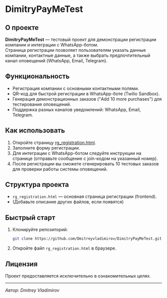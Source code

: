 # DimitryPayMeTest

## О проекте

**DimitryPayMeTest** — тестовый проект для демонстрации регистрации компании и интеграции с WhatsApp-ботом.  
Страница регистрации позволяет пользователям указать данные компании, контактные данные, а также выбрать предпочтительный канал оповещений (WhatsApp, Email, Telegram).

## Функциональность

- Регистрация компании с основными контактными полями.
- QR-код для быстрой регистрации в WhatsApp-боте (Twilio Sandbox).
- Генерация демонстрационных заказов ("Add 10 more purchases") для тестирования оповещений.
- Поддержка разных каналов уведомлений: WhatsApp, Email, Telegram.

## Как использовать

1. Откройте страницу [rg_registration.html](rg_registration.html).
2. Заполните форму регистрации.
3. Для интеграции с WhatsApp-ботом следуйте инструкции на странице (отправьте сообщение с join-кодом на указанный номер).
4. После регистрации вы сможете сгенерировать 10 тестовых заказов для проверки работы системы оповещений.

## Структура проекта

- `rg_registration.html` — основная страница регистрации (frontend).
- (Добавьте описание других файлов, если появятся)

## Быстрый старт

1. Клонируйте репозиторий:
   ```bash
   git clone https://github.com/Dmitreyvladimirov/DimitryPayMeTest.git
   ```

2. Откройте файл `rg_registration.html` в браузере.

## Лицензия

Проект предоставляется исключительно в ознакомительных целях.

---

*Автор: Dmitrey Vladimirov*